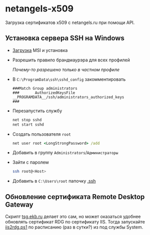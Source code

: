 # netangels-x509
Загрузка сертификатов x509 с netangels.ru при помощи API.

## Установка сервера SSH на Windows

- [Загрузка][ssh-win32] MSI и установка

- Разрешить правило брандмаурэра для всех профилей

    *Почему-то разрешено только в частном профиле*

- В `C:\ProgramData\ssh\sshd_config` закомментировать
    ```
    ###Match Group administrators
    ###       AuthorizedKeysFile __PROGRAMDATA__/ssh/administrators_authorized_keys
    ###
    ```

- Перезапустить службу
    ```bat
    net stop sshd
    net start sshd
    ```

- Создать пользователя `root`
    ```bat
    net user root <LongStrongPassword> /add
    ```

- Добавить в группу `Administrators`/`Администраторы`

- Зайти с паролем
    ```bash
    ssh root@<Host>
    ```

- Добавить в `C:\Users\root` папочку [.ssh](.ssh)


[ssh-win32]: https://github.com/PowerShell/Win32-OpenSSH/releases/latest

## Обновление сертификата Remote Desktop Gateway

Скрипт [tsg.ekb.ru](/hosts.d/tsg.ekb.ru)
делает это сам,
но может оказаться удобнее обновлять сертификат RDG
по сертификату IIS.
Тогда запускайте [iis2rdg.ps1](/as.sys/iis2rdg.ps1)
по расписанию
(раз в сутки?)
из под службы System.
